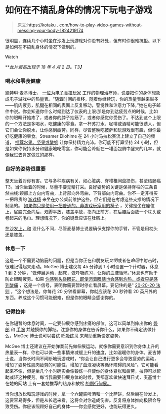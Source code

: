 # 如何在不搞乱身体的情况下玩电子游戏

> 原文:[https://kotaku . com/how-to-play-video-games-without-messing-your-body-1824219174](https://kotaku.com/how-to-play-video-games-without-messing-up-your-body-1824219174)

很明显，连续几个小时坐在沙发上玩游戏对你没有好处，但有时你很难抗拒。以下是如何在不搞乱身体的情况下做到的。

Watch

***此片最初出现于 18 年 4 月 2 日。*T3】**

### 喝水和零食健康

凯特琳·麦基博士， [一位为电子竞技玩家](https://compete.kotaku.com/physical-therapists-are-helping-esports-pros-play-more-1793007981) 工作的物理治疗师，说要把你的身体想象成电子游戏中的热量表。“随着时间的推移，随着你继续玩，你的热量表越来越多——肌肉疲劳，肌腱在相同的表面上反复移动，警觉性和注意力下降，”她在电子邮件中说。你会知道你什么时候到达了仪表的上限:那是你到达疲劳点的时候，比如你的眼睛开始疼了，或者你的脖子抽筋了，或者你感觉你受伤了。不达到这个上限的一个方法是多喝水，吃健康的零食。拿一杯苏打水、咖啡或酒精可能很诱人，但它们会让你脱水，让你感到疲劳。同样，尽管整晚吃披萨和玩游戏很有趣，但你最好吃健康的零食。Streamer Ellohime 在 24 小时马拉松赛流上建立了自己的频道， [推荐水果、坚果或酸奶](https://www.reddit.com/r/Twitch/comments/5vervc/ellohime_here_to_share_healthy_tips_for_24_hour/) 让你保持精力充沛。你可能不打算坚持 24 小时，但是如果你保持水分和健康地吃零食，你可能会降低在一堆面包屑中醒来的几率，就像我过去肯定做过的那样。

### 良好的姿势很重要

整天坐着对你有害。它与多种疾病有关，如心脏病、脊椎椎间盘损伤，甚至结肠癌 T3。当你坐着的时候，尽量不要无精打采。良好姿势的关键是保持脊柱的三条自然曲线:颈部上方向内弯曲，上背部向外弯曲，下背部向内弯曲。你不一定非得买一把昂贵的 [游戏椅](https://compete.kotaku.com/my-new-gamer-chair-fills-me-with-shame-and-existential-1823081150) 来坐在办公桌前维护这些，但它们是在考虑这些支撑的情况下制造的。 [如果你只是使用一把普通的、非游戏玩家用的椅子](https://www.mayoclinic.org/healthy-lifestyle/adult-health/multimedia/back-pain/sls-20076817?s=5) ，关键是坐在座位上，屁股完全向后，双脚平放，膝盖平放，指向正前方，在后腰后面放一个枕头或卷起来的毛巾。理想情况下，你的键盘应该在肚脐上。

[在沙发上，和](https://lifehacker.com/the-ideal-sitting-posture-and-workspace-setup-for-healt-1777517795) 没什么不同，尽管麦基博士说要确保支撑你的手臂，不管是用枕头还是膝盖。

### 休息一下

这是一个不需要动脑筋的问题，但是当你正在和朋友玩*文明*或者在*命运*中射击时，很难记得起来走动。McGee 博士建议每 45 分钟到 1 小时设置一个计时器，休息 1 到 2 分钟，“做伸展运动，起床，做呼吸练习，让你的血液循环。”休息也有助于防止眼睛疲劳。如果 [你感到头昏眼花，即使闭着眼睛也会感到灼热，或者只是感到酸痛](https://lifehacker.com/how-do-i-prevent-eyestrain-at-my-computer-5818056) ，这是一个信号，表明你需要暂时停止看屏幕。要记住的是" [20-20-20 法则](https://www.healthline.com/health/eye-health/20-20-20-rule) 。"这个想法是，你每花 20 分钟看屏幕，你就应该花 20 秒钟看 20 英尺外的东西。养成这个习惯可能很难，但是你的眼睛会感谢你的。

### 记得拉伸

在你短暂的休息时间，一定要伸展你感到疼痛的部位。这可以简单到伸出你的 [臀部](https://vitals.lifehacker.com/eight-hip-stretches-that-counter-the-effects-of-sitting-1783474221) 和 [手腕](https://lifehacker.com/fight-wrist-pain-with-these-simple-stretches-you-can-do-1789147793) 并触摸你的脚趾。注意你的身体在告诉你什么。如果你不确定该做什么，McGee 博士说可以尝试 [呼吸练习](http://www.1-hp.org/2017/06/04/how-to-take-care-of-your-lungs-as-a-gamer-breathe-better-to-game-better/) 来帮助重新设定姿势。

McGee 博士还建议在开始弹奏前先做伸展运动。就像你需要意识到你身体上升的热量表一样，你也可以做一些事情来减缓上升的速度，比如温暖你的身体。麦吉博士说，当你长时间不间断地玩游戏时，“你会让自己进行更多会导致疲劳的运动，增加了姿势性肌肉疲劳的可能性，增加了血液凝块等循环障碍的风险”。它可能看起来不像，但是坐几个小时确实会像锻炼一样使你的身体紧张和疲劳，拉伸可以帮助减轻这种疲劳。每当我需要伸展身体的时候，我都喜欢做快速拜日式，麦基博士在她的网站 上有一套她推荐的热身和放松 [的例行伸展。](http://www.1-hp.org/2017/10/12/exercises-for-gamers-anti-sitting-mobility-routine/)

当你想放松和玩游戏的时候，拿一个六罐装啤酒和一个比萨饼，然后躺在沙发上，这要容易得多，但是从长远来看，这将会对你造成伤害。反复将身体推向极限会导致受伤。你应该照顾好自己的身体——你会感觉更好，也能玩得更久。